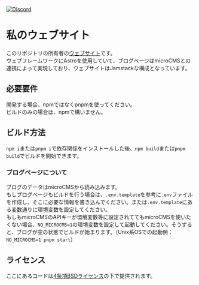 [![Discord](https://img.shields.io/discord/777430548951728149?label=chat&logo=discord)](https://discord.gg/kfMwZUyGFG)
# 私のウェブサイト
このリポジトリの所有者の[ウェブサイト](https://tasuren.jp/)です。  
ウェブフレームワークにAstroを使用していて、ブログページはmicroCMSとの連携によって実現しており、ウェブサイトはJamstackな構成となっています。

## 必要要件
開発する場合、npmではなくpnpmを使ってください。  
ビルドのみの場合は、npmで構いません。

## ビルド方法
`npm i`または`pnpm i`で依存関係をインストールした後、`npm build`または`pnpm build`でビルドを開始できます。  
### ブログページについて
ブログのデータはmicroCMSから読み込みます。  
もしブログページもビルドを行う場合は、`.env.template`を参考に`.env`ファイルを作成し、そこに必要な情報を書き込んでください。または`.env.template`にある変数通りに環境変数を設定してください。  
もしもmicroCMSのAPIキーが環境変数等に設定されててもmicroCMSを使いたくない場合、`NO_MICROCMS=1`の環境変数を設定して起動してください。そうすると、ブログが空の状態でビルドが始まります。（Unix系OSでの起動例：`NO_MICROCMS=1 pnpm start`）

## ライセンス
ここにあるコードは[4条項BSDライセンス](./LICENSE)の下で提供されます。
